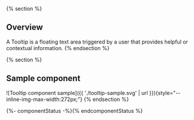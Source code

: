 {% section %}
  ## Overview
  A Tooltip is a floating text area triggered by a user that provides helpful or 
  contextual information.
{% endsection %}

{% section %}
  ## Sample component
  ![Tooltip component sample]({{ './tooltip-sample.svg' | url }}){style="--inline-img-max-width:272px;"}
{% endsection %}

{%- componentStatus -%}{% endcomponentStatus %}

